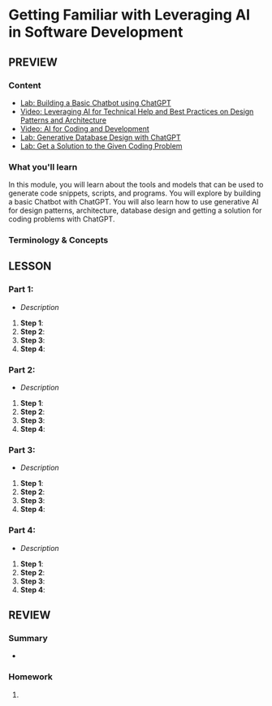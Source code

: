 # Getting Familiar with Leveraging AI in Software Development

## PREVIEW

### Content

- [Lab: Building a Basic Chatbot using ChatGPT]()
- [Video: Leveraging AI for Technical Help and Best Practices on Design Patterns and Architecture]()
- [Video: AI for Coding and Development]()
- [Lab: Generative Database Design with ChatGPT]()
- [Lab: Get a Solution to the Given Coding Problem]()

### What you'll learn

In this module, you will learn about the tools and models that can be used to generate code snippets, scripts, and programs. You will explore by building a basic Chatbot with ChatGPT. You will also learn how to use generative AI for design patterns, architecture, database design and getting a solution for coding problems with ChatGPT.

### Terminology & Concepts

## LESSON

### Part 1:

- _Description_

1. **Step 1**:
2. **Step 2**:
3. **Step 3**:
4. **Step 4**:

### Part 2:

- _Description_

1. **Step 1**:
2. **Step 2**:
3. **Step 3**:
4. **Step 4**:

### Part 3:

- _Description_

1. **Step 1**:
2. **Step 2**:
3. **Step 3**:
4. **Step 4**:

### Part 4:

- _Description_

1. **Step 1**:
2. **Step 2**:
3. **Step 3**:
4. **Step 4**:

## REVIEW

### Summary

-

### Homework

1.

